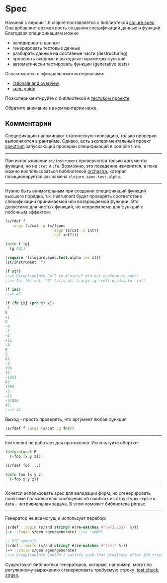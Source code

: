 # Spec

Начиная с версии 1.9 clojure поставляется с библиотекой
[clojure.spec](https://github.com/clojure/spec.alpha).
Она добавляет возможность создания спецификаций данных и функций.
Благодаря спецификациям можно

+ валидировать данные
+ генерировать тестовые данные
+ разбирать данные на составные части (destructuring)
+ проверять входные и выходные параметры функций
+ автоматически тестировать функции (generative tests)

Ознакомьтесь с официальными материалами:

+ [rationale and overview](https://clojure.org/about/spec)
+ [spec guide](https://clojure.org/guides/spec)

Поэкспериментируйте с библиотекой в
[тестовом проекте](https://github.com/darkleaf/app-from-scratch/tree/master/sources/1-clojure/8-spec).

Обратите внимание на комментарии ниже.

## Комментарии

Спецификации напоминают статическую типизацию, только проверки выполняются в рантайме.
Однако, есть экспериментальный проект [spectrum](https://github.com/arohner/spectrum)
запускающий проверки спецификаций в compile time.

***

При использовании `st/instrument` проверяются только аргументы функции, но не `:ret` и `:fn`.
Возможно, это поведение изменится, а пока можно воспользоваться библиотекой
[orchestra](https://github.com/jeaye/orchestra), которая позиционируется как
замена `clojure.spec.test.alpha`.

***

Нужно быть внимательным при создании спецификаций функций высшего порядка, т.к. instrument
будет проверять соответствие спецификации принимаемой или возвращаемой функции.
Это допустимо для чистых функций, но неприемлемо для функций с побочным эффектом:

```clojure
(s/fdef f
   :args (s/cat :g (s/fspec
                     :args (s/cat :x int?)
                     :ret int?)))

(defn f [g]
  (g 42))

(require '[clojure.spec.test.alpha :as st])
(st/instrument `f)

(f str)
;;=> ExceptionInfo Call to #'user/f did not conform to spec:
;;=> In: [0] val: "0" fails at: [:args :g :ret] predicate: int?

(f inc)
;;=> 43

(f (fn [x] (prn x) x))
-1
0
-1
0
-4
-1
-2
-11
-4
0
5
81
-3
196
12
-1853
83
1399
-3
-11
-57026
42
;;=> 42
```

Выход - просто проверять, что аргумент любая функция:

```clojure
(s/fdef f :args (s/cat :g fn?))

```

***

Instrument не работает для протоколов.
Используйте обертки:

```clojure
(defprotocol P
  (-foo [x y z]))

(s/fdef foo ...)

(defn foo [x y z]
  (-foo x y z))
```

***

Хочется использовать spec для валидации форм, но сгенерировать понятные пользователю
сообщения об ошибках из структуры `explain-data` - нетривиальная задача. В этом поможет
библиотека [phrase](https://github.com/alexanderkiel/phrase).

***

Генератор не всемогущ и использует перебор:

```clojure
(s/def ::login (s/and string? #(re-matches #"\w{3,255}" %)))
(-> ::login s/gen sgen/generate) ;;=> "wbW8"

;; UTF symbols
(s/def ::smile (s/and string? #(re-matches #"[☺☹]" %)))
(-> ::smile s/gen sgen/generate)
;;=> ExceptionInfo Couldn't satisfy such-that predicate after 100 tries.
```

Существуют библиотеки генераторов, которые, например, могут по регулярному выражению
сгенерировать требуемую строку:
[test.chuck](https://github.com/gfredericks/test.chuck),
[strgen](https://github.com/miner/strgen).
